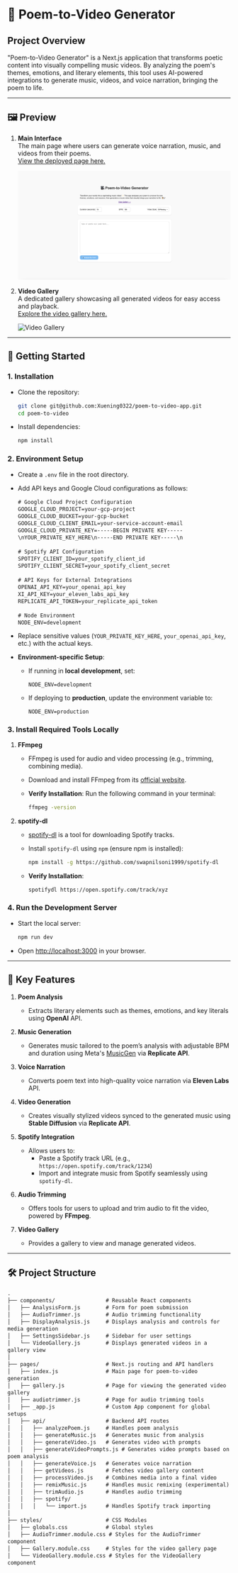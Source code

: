 # 🎥 Poem-to-Video Generator

## Project Overview

"Poem-to-Video Generator" is a Next.js application that transforms poetic content into visually compelling music videos. By analyzing the poem's themes, emotions, and literary elements, this tool uses AI-powered integrations to generate music, videos, and voice narration, bringing the poem to life.

---

## 🖼️ Preview

1. **Main Interface**  
   The main page where users can generate voice narration, music, and videos from their poems.  
   [View the deployed page here.](https://poem-to-music-app-1062014131234.us-central1.run.app/)  

   ![Main Interface](public/UI.png)

2. **Video Gallery**  
   A dedicated gallery showcasing all generated videos for easy access and playback.  
   [Explore the video gallery here.](https://poem-to-music-app-1062014131234.us-central1.run.app/gallery)  

   ![Video Gallery](public/Gallery.png)

--- 

## 🚀 Getting Started

### 1. **Installation**
   - Clone the repository:
     ```bash
     git clone git@github.com:Xuening0322/poem-to-video-app.git
     cd poem-to-video
     ```
   - Install dependencies:
     ```bash
     npm install
     ```


### 2. **Environment Setup**
   - Create a `.env` file in the root directory.
   - Add API keys and Google Cloud configurations as follows:

     ```plaintext
     # Google Cloud Project Configuration
     GOOGLE_CLOUD_PROJECT=your-gcp-project
     GOOGLE_CLOUD_BUCKET=your-gcp-bucket
     GOOGLE_CLOUD_CLIENT_EMAIL=your-service-account-email
     GOOGLE_CLOUD_PRIVATE_KEY=-----BEGIN PRIVATE KEY-----\nYOUR_PRIVATE_KEY_HERE\n-----END PRIVATE KEY-----\n

     # Spotify API Configuration
     SPOTIFY_CLIENT_ID=your_spotify_client_id
     SPOTIFY_CLIENT_SECRET=your_spotify_client_secret

     # API Keys for External Integrations
     OPENAI_API_KEY=your_openai_api_key
     XI_API_KEY=your_eleven_labs_api_key
     REPLICATE_API_TOKEN=your_replicate_api_token

     # Node Environment
     NODE_ENV=development
     ```

   - Replace sensitive values (`YOUR_PRIVATE_KEY_HERE`, `your_openai_api_key`, etc.) with the actual keys.

   - **Environment-specific Setup**:  
     - If running in **local development**, set:
       ```plaintext
       NODE_ENV=development
       ```
     - If deploying to **production**, update the environment variable to:
       ```plaintext
       NODE_ENV=production
       ```


### 3. **Install Required Tools Locally**

1. **FFmpeg**  
   - FFmpeg is used for audio and video processing (e.g., trimming, combining media).  
   - Download and install FFmpeg from its [official website](https://www.ffmpeg.org/download.html).

   - **Verify Installation**: Run the following command in your terminal:  
     ```bash
     ffmpeg -version
     ```

2. **spotify-dl**  
   - [spotify-dl](https://github.com/SwapnilSoni1999/spotify-dl) is a tool for downloading Spotify tracks.  
   - Install `spotify-dl` using `npm` (ensure npm is installed):  
     ```bash
     npm install -g https://github.com/swapnilsoni1999/spotify-dl
     ```

   - **Verify Installation**:  
     ```bash
     spotifydl https://open.spotify.com/track/xyz
     ```



### 4. **Run the Development Server**
   - Start the local server:
     ```bash
     npm run dev
     ```
   - Open [http://localhost:3000](http://localhost:3000) in your browser.

---

## 🎯 Key Features

1. **Poem Analysis**  
   - Extracts literary elements such as themes, emotions, and key literals using **OpenAI** API.

2. **Music Generation**  
   - Generates music tailored to the poem’s analysis with adjustable BPM and duration using Meta's [MusicGen](https://github.com/facebookresearch/audiocraft) via **Replicate API**.

3. **Voice Narration**  
   - Converts poem text into high-quality voice narration via **Eleven Labs** API.

4. **Video Generation**  
   - Creates visually stylized videos synced to the generated music using **Stable Diffusion** via **Replicate API**.

5. **Spotify Integration**  
   - Allows users to:
     - Paste a Spotify track URL (e.g., `https://open.spotify.com/track/1234`)
     - Import and integrate music from Spotify seamlessly using `spotify-dl`.

6. **Audio Trimming**  
   - Offers tools for users to upload and trim audio to fit the video, powered by **FFmpeg**.

7. **Video Gallery**  
   - Provides a gallery to view and manage generated videos.

---

## 🛠 Project Structure

```
.
├── components/                # Reusable React components
│   ├── AnalysisForm.js        # Form for poem submission
│   ├── AudioTrimmer.js        # Audio trimming functionality
│   ├── DisplayAnalysis.js     # Displays analysis and controls for media generation
│   ├── SettingsSidebar.js     # Sidebar for user settings
│   └── VideoGallery.js        # Displays generated videos in a gallery view
│
├── pages/                     # Next.js routing and API handlers
│   ├── index.js               # Main page for poem-to-video generation
│   ├── gallery.js             # Page for viewing the generated video gallery
│   ├── audiotrimmer.js        # Page for audio trimming tools
│   ├── _app.js                # Custom App component for global setups
│   ├── api/                   # Backend API routes
│   │   ├── analyzePoem.js     # Handles poem analysis
│   │   ├── generateMusic.js   # Generates music from analysis
│   │   ├── generateVideo.js   # Generates video with prompts
│   │   ├── generateVideoPrompts.js # Generates video prompts based on poem analysis
│   │   ├── generateVoice.js   # Generates voice narration
│   │   ├── getVideos.js       # Fetches video gallery content
│   │   ├── processVideo.js    # Combines media into a final video
│   │   ├── remixMusic.js      # Handles music remixing (experimental)
│   │   ├── trimAudio.js       # Handles audio trimming
│   │   ├── spotify/
│   │   │   └── import.js      # Handles Spotify track importing
│
├── styles/                    # CSS Modules
│   ├── globals.css            # Global styles
│   ├── AudioTrimmer.module.css # Styles for the AudioTrimmer component
│   ├── Gallery.module.css     # Styles for the video gallery page
│   └── VideoGallery.module.css # Styles for the VideoGallery component
  ```
